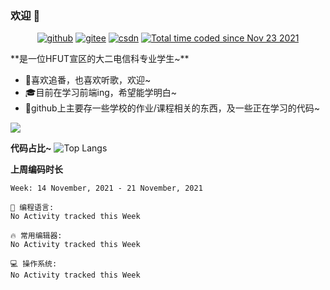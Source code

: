 ### 欢迎 👋
<p align="center">
  <a href="https://github.com/sunshineclover"><img src="https://img.shields.io/badge/GitHub-ff79c6" alt="github"></a>
  <a href="https://gitee.com/gentlewindlion"><img src="https://img.shields.io/badge/Gitee-fe7300" alt="gitee"></a>
  <a href="https://blog.csdn.net/sunshineclover"><img src="https://img.shields.io/badge/CSDN-cf000e" alt="csdn"></a>
  <a href="https://wakatime.com/@Tian"><img src="https://wakatime.com/badge/user/164c9d7f-88b4-4b58-a924-8184e897fcd6.svg" alt="Total time coded since Nov 23 2021" /></a>
</p>
**是一位HFUT宣区的大二电信科专业学生~**  


- 🔭喜欢追番，也喜欢听歌，欢迎~
- 🎓目前在学习前端ing，希望能学明白~
- 🌱github上主要存一些学校的作业/课程相关的东西，及一些正在学习的代码~

![](https://github-readme-stats.vercel.app/api?username=sunshineclover)

**代码占比~**
![Top Langs](https://github-readme-stats.vercel.app/api/top-langs/?username=sunshineclover&layout=compact)

**上周编码时长**  

<!--START_SECTION:waka-->
```text
Week: 14 November, 2021 - 21 November, 2021

💬 编程语言: 
No Activity tracked this Week

🔥 常用编辑器: 
No Activity tracked this Week

💻 操作系统: 
No Activity tracked this Week

```


<!--END_SECTION:waka-->
